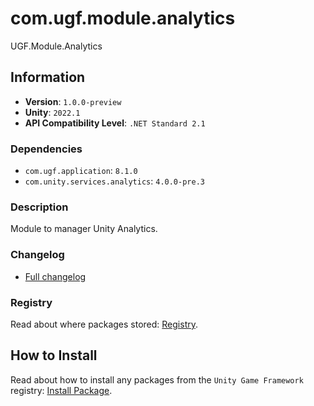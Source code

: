 # com.ugf.module.analytics

UGF.Module.Analytics

## Information

- **Version**: `1.0.0-preview`
- **Unity**: `2022.1`
- **API Compatibility Level**: `.NET Standard 2.1`

### Dependencies

- `com.ugf.application`: `8.1.0`
- `com.unity.services.analytics`: `4.0.0-pre.3`


### Description

Module to manager Unity Analytics.

### Changelog

- [Full changelog](changelog.md)

### Registry

Read about where packages stored: [Registry](https://github.com/unity-game-framework/organization/blob/main/docs/registry.md).

## How to Install

Read about how to install any packages from the `Unity Game Framework` registry: [Install Package](https://github.com/unity-game-framework/organization/blob/main/docs/install-packages.md).

